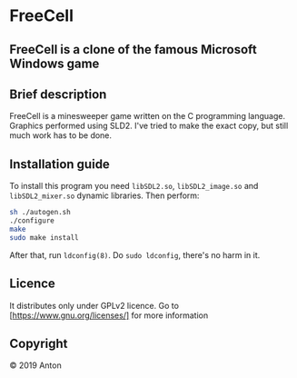 # FreeCell
## FreeCell is a clone of the famous Microsoft Windows game

## Brief description
FreeCell is a minesweeper game written on the C programming language. Graphics performed using SLD2. I've tried to make the exact copy, but still much work has to be done. 

## Installation guide
To install this program you need `libSDL2.so`, `libSDL2_image.so` and `libSDL2_mixer.so` dynamic libraries. Then perform:
``` bash
sh ./autogen.sh
./configure
make
sudo make install
```
After that, run `ldconfig(8)`. Do `sudo ldconfig`, there's no harm in it.

## Licence
It distributes only under GPLv2 licence. Go to [https://www.gnu.org/licenses/] for more information

## Copyright
© 2019 Anton
